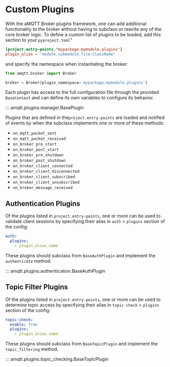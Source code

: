 # Custom Plugins

With the aMQTT Broker plugins framework, one can add additional functionality to the broker without
having to subclass or rewrite any of the core broker logic. To define a custom list of plugins to be loaded,
add this section to your `pyproject.toml`"

```toml
[project.entry-points."mypackage.mymodule.plugins"]
plugin_alias = "module.submodule.file:ClassName"
```

and specify the namespace when instantiating the broker:

```python
from amqtt.broker import Broker

broker = Broker(plugin_namespace='mypackage.mymodule.plugins')

```

Each plugin has access to the full configuration file through the provided `BaseContext` and can define
its own variables to configure its behavior.

::: amqtt.plugins.manager.BasePlugin

Plugins that are defined in the`project.entry-points` are loaded and notified of events by when the subclass 
implements one or more of these methods:

- `on_mqtt_packet_sent`
- `on_mqtt_packet_received`
- `on_broker_pre_start`
- `on_broker_post_start`
- `on_broker_pre_shutdown`
- `on_broker_post_shutdown`
- `on_broker_client_connected`
- `on_broker_client_disconnected`
- `on_broker_client_subscribed`
- `on_broker_client_unsubscribed`
- `on_broker_message_received`


## Authentication Plugins

Of the plugins listed in `project.entry-points`, one or more can be used to validate client sessions
by specifying their alias in `auth` > `plugins` section of the config:

```yaml
auth:
  plugins:
    - plugin_alias_name
```

These plugins should subclass from `BaseAuthPlugin` and implement the `authenticate` method.

::: amqtt.plugins.authentication.BaseAuthPlugin

## Topic Filter Plugins

Of the plugins listed in `project.entry-points`, one or more can be used to determine topic access
by specifying their alias in `topic-check` > `plugins` section of the config:

```yaml
topic-check:
  enable: True
  plugins:
    - plugin_alias_name
```

These plugins should subclass from `BaseTopicPlugin` and implement the `topic_filtering` method.


::: amqtt.plugins.topic_checking.BaseTopicPlugin
